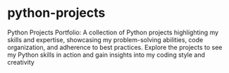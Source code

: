 # python-projects
Python Projects Portfolio: A collection of Python projects highlighting my skills and expertise, showcasing my problem-solving abilities, code organization, and adherence to best practices. Explore the projects to see my Python skills in action and gain insights into my coding style and creativity
